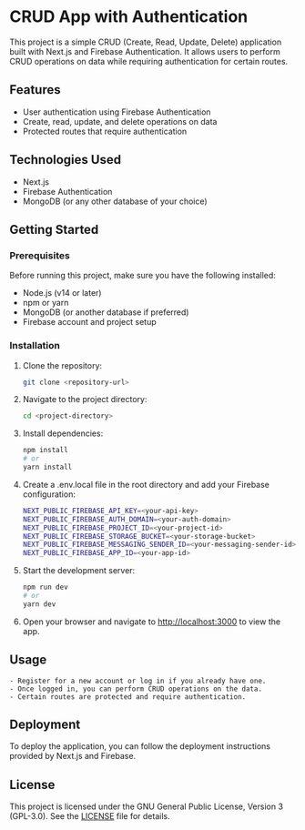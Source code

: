 # CRUD App with Authentication

This project is a simple CRUD (Create, Read, Update, Delete) application built with Next.js and Firebase Authentication. It allows users to perform CRUD operations on data while requiring authentication for certain routes.

## Features

- User authentication using Firebase Authentication
- Create, read, update, and delete operations on data
- Protected routes that require authentication

## Technologies Used

- Next.js
- Firebase Authentication
- MongoDB (or any other database of your choice)

## Getting Started

### Prerequisites

Before running this project, make sure you have the following installed:

- Node.js (v14 or later)
- npm or yarn
- MongoDB (or another database if preferred)
- Firebase account and project setup

### Installation

1. Clone the repository:

    ```bash
    git clone <repository-url>

2. Navigate to the project directory:

    ```bash
    cd <project-directory>

3. Install dependencies:

    ```bash
    npm install
    # or
    yarn install

4. Create a .env.local file in the root directory and add your Firebase configuration:

    ```bash
    NEXT_PUBLIC_FIREBASE_API_KEY=<your-api-key>
    NEXT_PUBLIC_FIREBASE_AUTH_DOMAIN=<your-auth-domain>
    NEXT_PUBLIC_FIREBASE_PROJECT_ID=<your-project-id>
    NEXT_PUBLIC_FIREBASE_STORAGE_BUCKET=<your-storage-bucket>
    NEXT_PUBLIC_FIREBASE_MESSAGING_SENDER_ID=<your-messaging-sender-id>
    NEXT_PUBLIC_FIREBASE_APP_ID=<your-app-id>

5. Start the development server:

    ```bash
    npm run dev
    # or
    yarn dev

6. Open your browser and navigate to [http://localhost:3000](http://localhost:3000) to view the app.

## Usage
    - Register for a new account or log in if you already have one.
    - Once logged in, you can perform CRUD operations on the data.
    - Certain routes are protected and require authentication.

## Deployment
To deploy the application, you can follow the deployment instructions provided by Next.js and Firebase.

## License
This project is licensed under the GNU General Public License, Version 3 (GPL-3.0). See the [LICENSE](LICENSE) file for details.